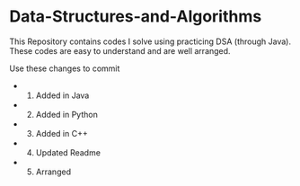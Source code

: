 # Data-Structures-and-Algorithms
This Repository contains codes I solve using practicing DSA (through Java). These codes are easy to understand and are well arranged.

Use these changes to commit
- 1. Added in Java
- 2. Added in Python
- 3. Added in C++
- 4. Updated Readme
- 5. Arranged